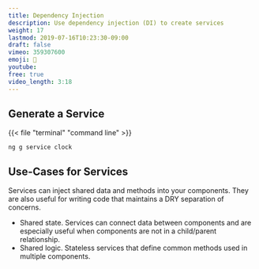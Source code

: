 ```yaml
---
title: Dependency Injection
description: Use dependency injection (DI) to create services
weight: 17
lastmod: 2019-07-16T10:23:30-09:00
draft: false
vimeo: 359307600
emoji: 💉
youtube:
free: true
video_length: 3:18
---
```


## Generate a Service

{{< file "terminal" "command line" >}}
```text
ng g service clock
```

## Use-Cases for Services

Services can inject shared data and methods into your components. They are also useful for writing code that maintains a DRY separation of concerns. 

- Shared state. Services can connect data between components and are especially useful when components are not in a child/parent relationship. 
- Shared logic. Stateless services that define common methods used in multiple components. 

